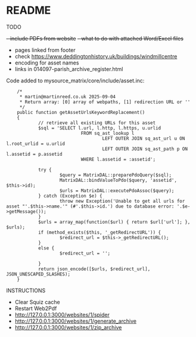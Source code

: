 # README

TODO

~~- include PDFs from website~~
~~- what to do with attached Word/Excel files~~
- pages linked from footer
- check https://www.deddingtonhistory.uk/buildings/windmillcentre
- encoding for asset names
- links in 014097-parish_archive_register.html

Code added to mysource_matrix/core/include/asset.inc:

        /*
         * martin@martinreed.co.uk 2025-09-04
         * Return array: [0] array of webpaths, [1] redirection URL or ''
         */
        public function getAssetUrlsKeywordReplacement()
        {
                // retrieve all existing URLs for this asset
                $sql = 'SELECT l.url, l.http, l.https, u.urlid
                                FROM sq_ast_lookup l
                                        LEFT OUTER JOIN sq_ast_url u ON l.root_urlid = u.urlid
                                        LEFT OUTER JOIN sq_ast_path p ON l.assetid = p.assetid
                                WHERE l.assetid = :assetid';

                try {
                        $query = MatrixDAL::preparePdoQuery($sql);
                        MatrixDAL::bindValueToPdo($query, 'assetid', $this->id);
                        $urls = MatrixDAL::executePdoAssoc($query);
                } catch (Exception $e) {
                        throw new Exception('Unable to get all urls for asset "'.$this->name.'" (#'.$this->id.') due to database error: '.$e->getMessage());
                }
                $urls = array_map(function($url) { return $url['url']; }, $urls);
                if (method_exists($this, '_getRedirectURL')) {
                        $redirect_url = $this->_getRedirectURL();
                }
                else {
                        $redirect_url = '';

                }
                return json_encode([$urls, $redirect_url], JSON_UNESCAPED_SLASHES);
        }

INSTRUCTIONS

* Clear Squiz cache
* Restart Web2Pdf
* http://127.0.0.1:3000/websites/1/spider
* http://127.0.0.1:3000/websites/1/generate_archive
* http://127.0.0.1:3000/websites/1/zip_archive
